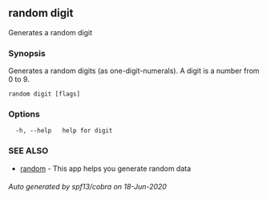 ## random digit

Generates a random digit

### Synopsis

Generates a random digits (as one-digit-numerals). A digit is a
number from 0 to 9.

```
random digit [flags]
```

### Options

```
  -h, --help   help for digit
```

### SEE ALSO

* [random](random.md)	 - This app helps you generate random data

###### Auto generated by spf13/cobra on 18-Jun-2020
